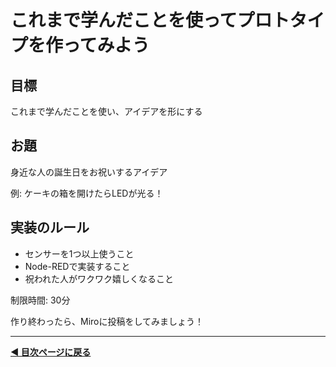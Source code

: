 # これまで学んだことを使ってプロトタイプを作ってみよう

## 目標
これまで学んだことを使い、アイデアを形にする

## お題
身近な人の誕生日をお祝いするアイデア

例: ケーキの箱を開けたらLEDが光る！


## 実装のルール
- センサーを1つ以上使うこと
- Node-REDで実装すること
- 祝われた人がワクワク嬉しくなること


制限時間: 30分

作り終わったら、Miroに投稿をしてみましょう！


---

**[◀ 目次ページに戻る](../readme.md)**